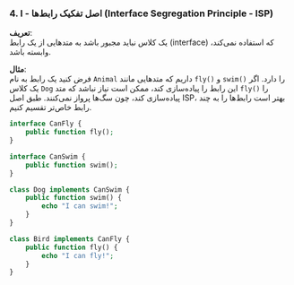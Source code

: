 ### 4. I - اصل تفکیک رابط‌ها (Interface Segregation Principle - ISP)

**تعریف**:  
یک کلاس نباید مجبور باشد به متدهایی از یک رابط (interface) که استفاده نمی‌کند، وابسته باشد.

**مثال**:  
فرض کنید یک رابط به نام `Animal` داریم که متدهایی مانند `fly()` و `swim()` را دارد. اگر یک کلاس `Dog` این رابط را پیاده‌سازی کند، ممکن است نیاز نباشد که متد `fly()` را پیاده‌سازی کند، چون سگ‌ها پرواز نمی‌کنند. طبق اصل ISP، بهتر است رابط‌ها را به چند رابط خاص‌تر تقسیم کنیم.

```php
interface CanFly {
    public function fly();
}

interface CanSwim {
    public function swim();
}

class Dog implements CanSwim {
    public function swim() {
        echo "I can swim!";
    }
}

class Bird implements CanFly {
    public function fly() {
        echo "I can fly!";
    }
}
